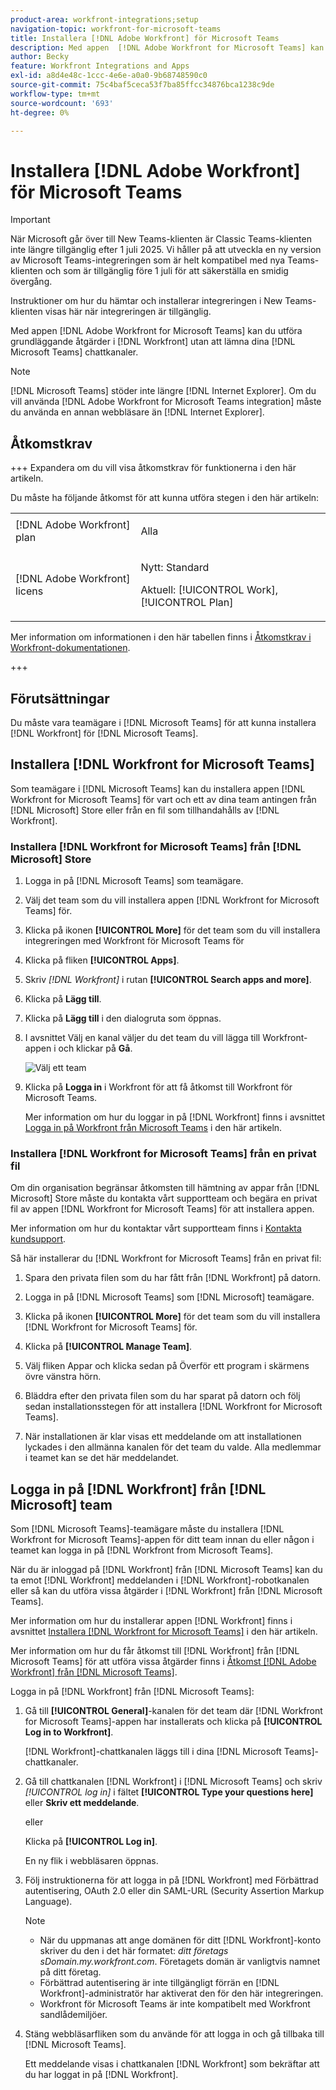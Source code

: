 ```yaml
---
product-area: workfront-integrations;setup
navigation-topic: workfront-for-microsoft-teams
title: Installera [!DNL Adobe Workfront] för Microsoft Teams
description: Med appen  [!DNL Adobe Workfront for Microsoft Teams] kan du utföra grundläggande åtgärder i [!DNL Workfront] utan att lämna dina [!DNL Microsoft Teams] chattkanaler.
author: Becky
feature: Workfront Integrations and Apps
exl-id: a8d4e48c-1ccc-4e6e-a0a0-9b68748590c0
source-git-commit: 75c4baf5ceca53f7ba85ffcc34876bca1238c9de
workflow-type: tm+mt
source-wordcount: '693'
ht-degree: 0%

---
```


# Installera [!DNL Adobe Workfront] för Microsoft Teams

<!-- Audited: 1/2024 -->

>[!IMPORTANT]
>
>När Microsoft går över till New Teams-klienten är Classic Teams-klienten inte längre tillgänglig efter 1 juli 2025. Vi håller på att utveckla en ny version av Microsoft Teams-integreringen som är helt kompatibel med nya Teams-klienten och som är tillgänglig före 1 juli för att säkerställa en smidig övergång.
>
>Instruktioner om hur du hämtar och installerar integreringen i New Teams-klienten visas här när integreringen är tillgänglig.


Med appen [!DNL Adobe Workfront for Microsoft Teams] kan du utföra grundläggande åtgärder i [!DNL Workfront] utan att lämna dina [!DNL Microsoft Teams] chattkanaler.

>[!NOTE]
>
>[!DNL Microsoft Teams] stöder inte längre [!DNL Internet Explorer]. Om du vill använda [!DNL Adobe Workfront for Microsoft Teams integration] måste du använda en annan webbläsare än [!DNL Internet Explorer].


## Åtkomstkrav

+++ Expandera om du vill visa åtkomstkrav för funktionerna i den här artikeln.

Du måste ha följande åtkomst för att kunna utföra stegen i den här artikeln:

<table style="table-layout:auto"> 
 <col> 
 <col> 
 <tbody> 
  <tr> 
   <td role="rowheader">[!DNL Adobe Workfront] plan</td> 
   <td> <p>Alla</p> </td> 
  </tr> 
  <tr> 
   <td role="rowheader">[!DNL Adobe Workfront] licens</td> 
   <td><p>Nytt: Standard</p>
    <p>Aktuell: [!UICONTROL Work], [!UICONTROL Plan]</p> </td> 
  </tr> 
 </tbody> 
</table>

Mer information om informationen i den här tabellen finns i [Åtkomstkrav i Workfront-dokumentationen](/help/quicksilver/administration-and-setup/add-users/access-levels-and-object-permissions/access-level-requirements-in-documentation.md).

+++

## Förutsättningar

Du måste vara teamägare i [!DNL Microsoft Teams] för att kunna installera [!DNL Workfront] för [!DNL Microsoft Teams].

## Installera [!DNL Workfront for Microsoft Teams]

Som teamägare i [!DNL Microsoft Teams] kan du installera appen [!DNL Workfront for Microsoft Teams] för vart och ett av dina team antingen från [!DNL Microsoft] Store eller från en fil som tillhandahålls av [!DNL Workfront].

### Installera [!DNL Workfront for Microsoft Teams] från [!DNL Microsoft] Store

1. Logga in på [!DNL Microsoft Teams] som teamägare.
1. Välj det team som du vill installera appen [!DNL Workfront for Microsoft Teams] för.
1. Klicka på ikonen **[!UICONTROL More]** för det team som du vill installera integreringen med Workfront för Microsoft Teams för
1. Klicka på fliken **[!UICONTROL Apps]**.
1. Skriv *[!DNL Workfront]* i rutan **[!UICONTROL Search apps and more]**.
1. Klicka på **Lägg till**.
1. Klicka på **Lägg till** i den dialogruta som öppnas.
1. I avsnittet Välj en kanal väljer du det team du vill lägga till Workfront-appen i och klickar på **Gå**.

   ![Välj ett team](assets/select-a-team.png)
1. Klicka på **Logga in** i Workfront för att få åtkomst till Workfront för Microsoft Teams.

   Mer information om hur du loggar in på [!DNL Workfront] finns i avsnittet [Logga in på Workfront från Microsoft Teams](#log-in-to-workfront-from-microsoft-teams) i den här artikeln.

### Installera [!DNL Workfront for Microsoft Teams] från en privat fil

Om din organisation begränsar åtkomsten till hämtning av appar från [!DNL Microsoft] Store måste du kontakta vårt supportteam och begära en privat fil av appen [!DNL Workfront for Microsoft Teams] för att installera appen.

Mer information om hur du kontaktar vårt supportteam finns i [Kontakta kundsupport](../../workfront-basics/tips-tricks-and-troubleshooting/contact-customer-support.md).

Så här installerar du [!DNL Workfront for Microsoft Teams] från en privat fil:

1. Spara den privata filen som du har fått från [!DNL Workfront] på datorn.
1. Logga in på [!DNL Microsoft Teams] som [!DNL Microsoft] teamägare.
1. Klicka på ikonen **[!UICONTROL More]** för det team som du vill installera [!DNL Workfront for Microsoft Teams] för.

1. Klicka på **[!UICONTROL Manage Team]**.
1. Välj fliken Appar och klicka sedan på Överför ett program i skärmens övre vänstra hörn.
1. Bläddra efter den privata filen som du har sparat på datorn och följ sedan installationsstegen för att installera [!DNL Workfront for Microsoft Teams].
1. När installationen är klar visas ett meddelande om att installationen lyckades i den allmänna kanalen för det team du valde. Alla medlemmar i teamet kan se det här meddelandet.

## Logga in på [!DNL Workfront] från [!DNL Microsoft] team

Som [!DNL Microsoft Teams]-teamägare måste du installera [!DNL Workfront for Microsoft Teams]-appen för ditt team innan du eller någon i teamet kan logga in på [!DNL Workfront from Microsoft Teams].

När du är inloggad på [!DNL Workfront] från [!DNL Microsoft Teams] kan du ta emot [!DNL Workfront] meddelanden i [!DNL Workfront]-robotkanalen eller så kan du utföra vissa åtgärder i [!DNL Workfront] från [!DNL Microsoft Teams].

Mer information om hur du installerar appen [!DNL Workfront] finns i avsnittet [Installera [!DNL Workfront for Microsoft Teams]](#install-workfront-for-microsoft-teams) i den här artikeln.

Mer information om hur du får åtkomst till [!DNL Workfront] från [!DNL Microsoft Teams] för att utföra vissa åtgärder finns i [Åtkomst [!DNL Adobe Workfront] från [!DNL Microsoft Teams]](../../workfront-integrations-and-apps/using-workfront-with-microsoft-teams/access-workfront-from-ms-teams.md).

Logga in på [!DNL Workfront] från [!DNL Microsoft Teams]:

1. Gå till **[!UICONTROL General]**-kanalen för det team där [!DNL Workfront for Microsoft Teams]-appen har installerats och klicka på **[!UICONTROL Log in to Workfront]**.

   [!DNL Workfront]-chattkanalen läggs till i dina [!DNL Microsoft Teams]-chattkanaler.

1. Gå till chattkanalen [!DNL Workfront] i [!DNL Microsoft Teams] och skriv *[!UICONTROL log in]* i fältet **[!UICONTROL Type your questions here]** eller **Skriv ett meddelande**.

   eller

   Klicka på **[!UICONTROL Log in]**.

   En ny flik i webbläsaren öppnas.

1. Följ instruktionerna för att logga in på [!DNL Workfront] med Förbättrad autentisering, OAuth 2.0 eller din SAML-URL (Security Assertion Markup Language).

   >[!NOTE]
   >
   >* När du uppmanas att ange domänen för ditt [!DNL Workfront]-konto skriver du den i det här formatet: *ditt företags sDomain.my.workfront.com*. Företagets domän är vanligtvis namnet på ditt företag.
   >* Förbättrad autentisering är inte tillgängligt förrän en [!DNL Workfront]-administratör har aktiverat den för den här integreringen.
   >* Workfront för Microsoft Teams är inte kompatibelt med Workfront sandlådemiljöer.


1. Stäng webbläsarfliken som du använde för att logga in och gå tillbaka till [!DNL Microsoft Teams].

   Ett meddelande visas i chattkanalen [!DNL Workfront] som bekräftar att du har loggat in på [!DNL Workfront].
